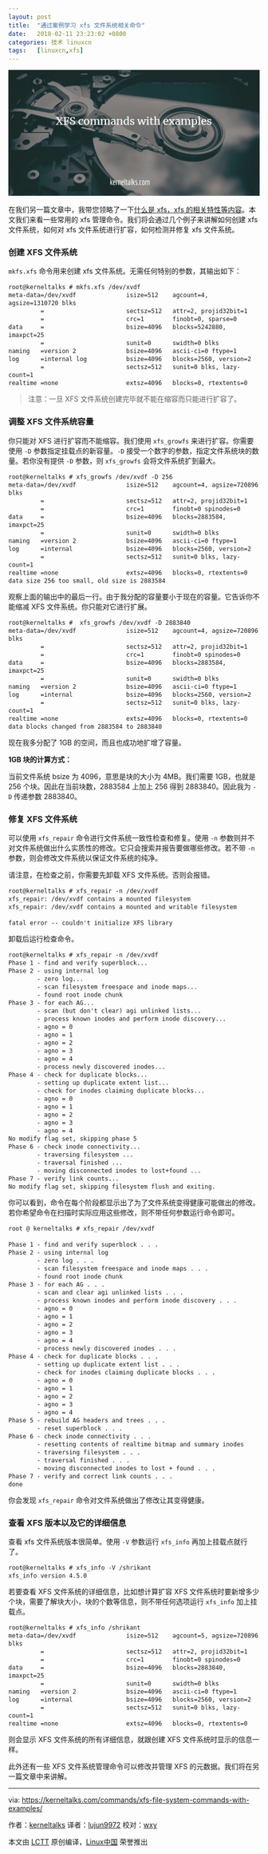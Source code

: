 ```yaml
---
layout: post
title:	"通过案例学习 xfs 文件系统相关命令"
date:	2018-02-11 23:23:02 +0800 
categories:	技术 linuxcn 
tags:	[linuxcn,xfs]
---
```



![Learn xfs commands with examples](/Asserts/Images/album/201802/11/232306zk2462tz72sgl77l.png)


在我们另一篇文章中，我带您领略了一下[什么是 xfs，xfs 的相关特性等内容](https://kerneltalks.com/disk-management/xfs-filesystem-in-linux/)。本文我们来看一些常用的 xfs 管理命令。我们将会通过几个例子来讲解如何创建 xfs 文件系统，如何对 xfs 文件系统进行扩容，如何检测并修复 xfs 文件系统。


### 创建 XFS 文件系统


`mkfs.xfs` 命令用来创建 xfs 文件系统。无需任何特别的参数，其输出如下：



```
root@kerneltalks # mkfs.xfs /dev/xvdf
meta-data=/dev/xvdf              isize=512    agcount=4, agsize=1310720 blks
         =                       sectsz=512   attr=2, projid32bit=1
         =                       crc=1        finobt=0, sparse=0
data     =                       bsize=4096   blocks=5242880, imaxpct=25
         =                       sunit=0      swidth=0 blks
naming   =version 2              bsize=4096   ascii-ci=0 ftype=1
log      =internal log           bsize=4096   blocks=2560, version=2
         =                       sectsz=512   sunit=0 blks, lazy-count=1
realtime =none                   extsz=4096   blocks=0, rtextents=0

```


> 
> 注意：一旦 XFS 文件系统创建完毕就不能在缩容而只能进行扩容了。
> 
> 
> 


### 调整 XFS 文件系统容量


你只能对 XFS 进行扩容而不能缩容。我们使用 `xfs_growfs` 来进行扩容。你需要使用 `-D` 参数指定挂载点的新容量。`-D` 接受一个数字的参数，指定文件系统块的数量。若你没有提供 `-D` 参数，则 `xfs_growfs` 会将文件系统扩到最大。



```
root@kerneltalks # xfs_growfs /dev/xvdf -D 256
meta-data=/dev/xvdf              isize=512    agcount=4, agsize=720896 blks
         =                       sectsz=512   attr=2, projid32bit=1
         =                       crc=1        finobt=0 spinodes=0
data     =                       bsize=4096   blocks=2883584, imaxpct=25
         =                       sunit=0      swidth=0 blks
naming   =version 2              bsize=4096   ascii-ci=0 ftype=1
log      =internal               bsize=4096   blocks=2560, version=2
         =                       sectsz=512   sunit=0 blks, lazy-count=1
realtime =none                   extsz=4096   blocks=0, rtextents=0
data size 256 too small, old size is 2883584

```

观察上面的输出中的最后一行。由于我分配的容量要小于现在的容量。它告诉你不能缩减 XFS 文件系统。你只能对它进行扩展。



```
root@kerneltalks #  xfs_growfs /dev/xvdf -D 2883840
meta-data=/dev/xvdf              isize=512    agcount=4, agsize=720896 blks
         =                       sectsz=512   attr=2, projid32bit=1
         =                       crc=1        finobt=0 spinodes=0
data     =                       bsize=4096   blocks=2883584, imaxpct=25
         =                       sunit=0      swidth=0 blks
naming   =version 2              bsize=4096   ascii-ci=0 ftype=1
log      =internal               bsize=4096   blocks=2560, version=2
         =                       sectsz=512   sunit=0 blks, lazy-count=1
realtime =none                   extsz=4096   blocks=0, rtextents=0
data blocks changed from 2883584 to 2883840

```

现在我多分配了 1GB 的空间，而且也成功地扩增了容量。


**1GB 块的计算方式：**


当前文件系统 bsize 为 4096，意思是块的大小为 4MB。我们需要 1GB，也就是 256 个块。因此在当前块数，2883584 上加上 256 得到 2883840。因此我为 `-D` 传递参数 2883840。


### 修复 XFS 文件系统


可以使用 `xfs_repair` 命令进行文件系统一致性检查和修复。使用 `-n` 参数则并不对文件系统做出什么实质性的修改。它只会搜索并报告要做哪些修改。若不带 `-n` 参数，则会修改文件系统以保证文件系统的纯净。


请注意，在检查之前，你需要先卸载 XFS 文件系统。否则会报错。



```
root@kerneltalks # xfs_repair -n /dev/xvdf
xfs_repair: /dev/xvdf contains a mounted filesystem
xfs_repair: /dev/xvdf contains a mounted and writable filesystem

fatal error -- couldn't initialize XFS library

```

卸载后运行检查命令。



```
root@kerneltalks # xfs_repair -n /dev/xvdf
Phase 1 - find and verify superblock...
Phase 2 - using internal log
        - zero log...
        - scan filesystem freespace and inode maps...
        - found root inode chunk
Phase 3 - for each AG...
        - scan (but don't clear) agi unlinked lists...
        - process known inodes and perform inode discovery...
        - agno = 0
        - agno = 1
        - agno = 2
        - agno = 3
        - agno = 4
        - process newly discovered inodes...
Phase 4 - check for duplicate blocks...
        - setting up duplicate extent list...
        - check for inodes claiming duplicate blocks...
        - agno = 0
        - agno = 1
        - agno = 2
        - agno = 3
        - agno = 4
No modify flag set, skipping phase 5
Phase 6 - check inode connectivity...
        - traversing filesystem ...
        - traversal finished ...
        - moving disconnected inodes to lost+found ...
Phase 7 - verify link counts...
No modify flag set, skipping filesystem flush and exiting.

```

你可以看到，命令在每个阶段都显示出了为了文件系统变得健康可能做出的修改。若你希望命令在扫描时实际应用这些修改，则不带任何参数运行命令即可。



```
root @ kerneltalks # xfs_repair /dev/xvdf

Phase 1 - find and verify superblock . . .
Phase 2 - using internal log
        - zero log . . .
        - scan filesystem freespace and inode maps . . .
        - found root inode chunk
Phase 3 - for each AG . . . 
        - scan and clear agi unlinked lists . . .
        - process known inodes and perform inode discovery . . .
        - agno = 0 
        - agno = 1
        - agno = 2
        - agno = 3
        - agno = 4
        - process newly discovered inodes . . . 
Phase 4 - check for duplicate blocks . . .
        - setting up duplicate extent list . . .
        - check for inodes claiming duplicate blocks . . .
        - agno = 0
        - agno = 1
        - agno = 2
        - agno = 3
        - agno = 4 
Phase 5 - rebuild AG headers and trees . . .
        - reset superblock . . .
Phase 6 - check inode connectivity . . .
        - resetting contents of realtime bitmap and summary inodes
        - traversing filesystem . . .
        - traversal finished . . .
        - moving disconnected inodes to lost + found . . .
Phase 7 - verify and correct link counts . . . 
done

```

你会发现 `xfs_repair` 命令对文件系统做出了修改让其变得健康。


### 查看 XFS 版本以及它的详细信息


查看 xfs 文件系统版本很简单。使用 `-V` 参数运行 `xfs_info` 再加上挂载点就行了。



```
root@kerneltalks # xfs_info -V /shrikant
xfs_info version 4.5.0

```

若要查看 XFS 文件系统的详细信息，比如想计算扩容 XFS 文件系统时要新增多少个块，需要了解块大小，块的个数等信息，则不带任何选项运行 `xfs_info` 加上挂载点。



```
root@kerneltalks # xfs_info /shrikant
meta-data=/dev/xvdf              isize=512    agcount=5, agsize=720896 blks
         =                       sectsz=512   attr=2, projid32bit=1
         =                       crc=1        finobt=0 spinodes=0
data     =                       bsize=4096   blocks=2883840, imaxpct=25
         =                       sunit=0      swidth=0 blks
naming   =version 2              bsize=4096   ascii-ci=0 ftype=1
log      =internal               bsize=4096   blocks=2560, version=2
         =                       sectsz=512   sunit=0 blks, lazy-count=1
realtime =none                   extsz=4096   blocks=0, rtextents=0

```

则会显示 XFS 文件系统的所有详细信息，就跟创建 XFS 文件系统时显示的信息一样。


此外还有一些 XFS 文件系统管理命令可以修改并管理 XFS 的元数据。我们将在另一篇文章中来讲解。




---


via: <https://kerneltalks.com/commands/xfs-file-system-commands-with-examples/>


作者：[kerneltalks](https://kerneltalks.com) 译者：[lujun9972](https://github.com/lujun9972) 校对：[wxy](https://github.com/wxy)


本文由 [LCTT](https://github.com/LCTT/TranslateProject) 原创编译，[Linux中国](https://linux.cn/) 荣誉推出
